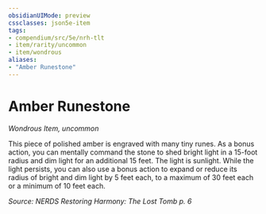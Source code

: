 ```yaml
---
obsidianUIMode: preview
cssclasses: json5e-item
tags:
- compendium/src/5e/nrh-tlt
- item/rarity/uncommon
- item/wondrous
aliases: 
- "Amber Runestone"
---
```

# Amber Runestone
*Wondrous Item, uncommon*  


This piece of polished amber is engraved with many tiny runes. As a bonus action, you can mentally command the stone to shed bright light in a 15-foot radius and dim light for an additional 15 feet. The light is sunlight. While the light persists, you can also use a bonus action to expand or reduce its radius of bright and dim light by 5 feet each, to a maximum of 30 feet each or a minimum of 10 feet each.

*Source: NERDS Restoring Harmony: The Lost Tomb p. 6*